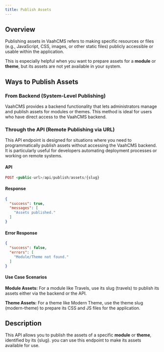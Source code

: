 ```yaml
---
title: Publish Assets
---
```



## Overview
Publishing assets in VaahCMS refers to making specific resources or files
(e.g., JavaScript, CSS, images, or other static files) publicly accessible or usable within the application.

This is especially helpful when you want to prepare assets for a **module** or **theme**,  but its assets are not yet available in your system.



## Ways to Publish Assets

### From Backend (System-Level Publishing)

VaahCMS provides a backend functionality that lets administrators manage and publish assets for
modules or themes. This method is ideal for users who have direct access to the VaahCMS backend.

### Through the API (Remote Publishing via URL)
   This API endpoint is designed for situations where you need to programmatically publish assets without accessing the VaahCMS backend. 
It is particularly useful for developers automating deployment processes or working on remote systems.


#### API
```php
POST <public-url>/api/publish/assets/{slug}
```

#### Response
```json
{
  "success": true,
  "messages": [
    "Assets published."
  ]
}
```

#### Error Response
```json
{
  "success": false,
  "errors": [
    "Module/Theme not found."
  ]
}
```

#### Use Case Scenarios
**Module Assets:**
For a module like Travels, use its slug (travels) to publish its assets either via the backend or the API.

**Theme Assets:**
For a theme like Modern Theme, use the theme slug (modern-theme) to prepare its CSS and JS files for the application.

## Description
This API allows you to publish the assets of a specific **module** or **theme**, identified by its {slug}.
you can use this endpoint to make its assets available for use.
